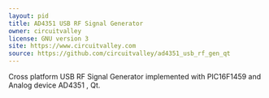 ```yaml
---
layout: pid
title: AD4351 USB RF Signal Generator
owner: circuitvalley
license: GNU version 3 
site: https://www.circuitvalley.com
source: https://github.com/circuitvalley/ad4351_usb_rf_gen_qt
---
```

Cross platform USB RF Signal Generator implemented with PIC16F1459 and Analog device AD4351 , Qt.
